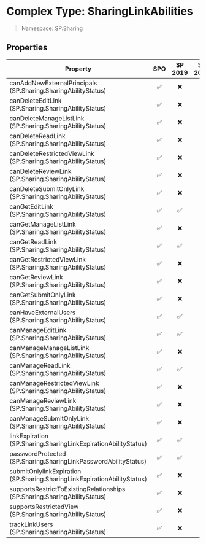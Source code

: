 # Complex Type: SharingLinkAbilities

> Namespace: SP.Sharing

## Properties

Property | SPO | SP 2019 | SP 2016 | SP 2013
----------|:---:|:-------:|:-------:|:-------:
canAddNewExternalPrincipals (SP.Sharing.SharingAbilityStatus) | ✅ | ❌ | ❌ | ❌
canDeleteEditLink (SP.Sharing.SharingAbilityStatus) | ✅ | ❌ | ❌ | ❌
canDeleteManageListLink (SP.Sharing.SharingAbilityStatus) | ✅ | ❌ | ❌ | ❌
canDeleteReadLink (SP.Sharing.SharingAbilityStatus) | ✅ | ❌ | ❌ | ❌
canDeleteRestrictedViewLink (SP.Sharing.SharingAbilityStatus) | ✅ | ❌ | ❌ | ❌
canDeleteReviewLink (SP.Sharing.SharingAbilityStatus) | ✅ | ❌ | ❌ | ❌
canDeleteSubmitOnlyLink (SP.Sharing.SharingAbilityStatus) | ✅ | ❌ | ❌ | ❌
canGetEditLink (SP.Sharing.SharingAbilityStatus) | ✅ | ✅ | ❌ | ❌
canGetManageListLink (SP.Sharing.SharingAbilityStatus) | ✅ | ❌ | ❌ | ❌
canGetReadLink (SP.Sharing.SharingAbilityStatus) | ✅ | ✅ | ❌ | ❌
canGetRestrictedViewLink (SP.Sharing.SharingAbilityStatus) | ✅ | ❌ | ❌ | ❌
canGetReviewLink (SP.Sharing.SharingAbilityStatus) | ✅ | ❌ | ❌ | ❌
canGetSubmitOnlyLink (SP.Sharing.SharingAbilityStatus) | ✅ | ❌ | ❌ | ❌
canHaveExternalUsers (SP.Sharing.SharingAbilityStatus) | ✅ | ✅ | ❌ | ❌
canManageEditLink (SP.Sharing.SharingAbilityStatus) | ✅ | ✅ | ❌ | ❌
canManageManageListLink (SP.Sharing.SharingAbilityStatus) | ✅ | ❌ | ❌ | ❌
canManageReadLink (SP.Sharing.SharingAbilityStatus) | ✅ | ✅ | ❌ | ❌
canManageRestrictedViewLink (SP.Sharing.SharingAbilityStatus) | ✅ | ❌ | ❌ | ❌
canManageReviewLink (SP.Sharing.SharingAbilityStatus) | ✅ | ❌ | ❌ | ❌
canManageSubmitOnlyLink (SP.Sharing.SharingAbilityStatus) | ✅ | ❌ | ❌ | ❌
linkExpiration (SP.Sharing.SharingLinkExpirationAbilityStatus) | ✅ | ✅ | ❌ | ❌
passwordProtected (SP.Sharing.SharingLinkPasswordAbilityStatus) | ✅ | ✅ | ❌ | ❌
submitOnlylinkExpiration (SP.Sharing.SharingLinkExpirationAbilityStatus) | ✅ | ❌ | ❌ | ❌
supportsRestrictToExistingRelationships (SP.Sharing.SharingAbilityStatus) | ✅ | ❌ | ❌ | ❌
supportsRestrictedView (SP.Sharing.SharingAbilityStatus) | ✅ | ❌ | ❌ | ❌
trackLinkUsers (SP.Sharing.SharingAbilityStatus) | ✅ | ❌ | ❌ | ❌